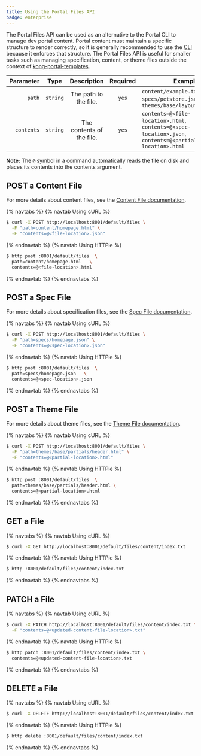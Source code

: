 ```yaml
---
title: Using the Portal Files API
badge: enterprise
---
```


The Portal Files API can be used as an alternative to the Portal CLI to manage
dev portal content. Portal content must maintain a specific structure to render
correctly, so it is generally recommended to use the
[CLI](/gateway/{{page.kong_version}}/developer-portal/helpers/cli/)
because it enforces that structure. The Portal Files API is useful for smaller
tasks such as managing specification, content, or theme files outside the context of
[kong-portal-templates](https://github.com/kong/kong-portal-templates).


Parameter                       | Type   | Description                | Required | Examples
-------------------------------:|:------:|:--------------------------:|:--------:|---------------
`path`                          | `string` | The path to the file.      | `yes`    | `content/example.txt`, `specs/petstore.json`, `themes/base/layouts/index.html`
`contents`                      | `string` | The contents of the file.  | `yes`    | `contents=@<file-location>.html`, `contents=@<spec-location>.json`, `contents=@<partial-location>.html`

**Note:** The `@` symbol in a command automatically reads the file on disk and places
its contents into the contents argument.

## POST a Content File

For more details about content files, see the
[Content File documentation](/gateway/{{page.kong_version}}/developer-portal/structure-and-file-types#content-files).

{% navtabs %}
{% navtab Using cURL %}

```bash
$ curl -X POST http://localhost:8001/default/files \
  -F "path=content/homepage.html" \
  -F "contents=@<file-location>.json"
```

{% endnavtab %}
{% navtab Using HTTPie %}

```bash
$ http post :8001/default/files  \
  path=content/homepage.html   \
  contents=@<file-location>.html
```

{% endnavtab %}
{% endnavtabs %}


## POST a Spec File

For more details about specification files, see the
[Spec File documentation](/gateway/{{page.kong_version}}/developer-portal/structure-and-file-types#spec-files).

{% navtabs %}
{% navtab Using cURL %}

```bash
$ curl -X POST http://localhost:8001/default/files \
  -F "path=specs/homepage.json" \
  -F "contents=@<spec-location>.json"
```

{% endnavtab %}
{% navtab Using HTTPie %}

```bash
$ http post :8001/default/files  \
  path=specs/homepage.json   \
  contents=@<spec-location>.json
```

{% endnavtab %}
{% endnavtabs %}


## POST a Theme File

For more details about theme files, see the
[Theme File documentation](/gateway/{{page.kong_version}}/developer-portal/structure-and-file-types#theme-files).

{% navtabs %}
{% navtab Using cURL %}

```bash
$ curl -X POST http://localhost:8001/default/files \
  -F "path=themes/base/partials/header.html" \
  -F "contents=@<partial-location>.html"
```

{% endnavtab %}
{% navtab Using HTTPie %}

```bash
$ http post :8001/default/files  \
  path=themes/base/partials/header.html \
  contents=@<partial-location>.html
```

{% endnavtab %}
{% endnavtabs %}

## GET a File

{% navtabs %}
{% navtab Using cURL %}

```bash
$ curl -X GET http://localhost:8001/default/files/content/index.txt
```

{% endnavtab %}
{% navtab Using HTTPie %}

```bash
$ http :8001/default/files/content/index.txt
```

{% endnavtab %}
{% endnavtabs %}

## PATCH a File

{% navtabs %}
{% navtab Using cURL %}

```bash
$ curl -X PATCH http://localhost:8001/default/files/content/index.txt \
  -F "contents=@<updated-content-file-location>.txt"
```

{% endnavtab %}
{% navtab Using HTTPie %}

```bash
$ http patch :8001/default/files/content/index.txt \
  contents=@<updated-content-file-location>.txt
```

{% endnavtab %}
{% endnavtabs %}

## DELETE a File

{% navtabs %}
{% navtab Using cURL %}

```bash
$ curl -X DELETE http://localhost:8001/default/files/content/index.txt
```

{% endnavtab %}
{% navtab Using HTTPie %}

```bash
$ http delete :8001/default/files/content/index.txt
```
{% endnavtab %}
{% endnavtabs %}
